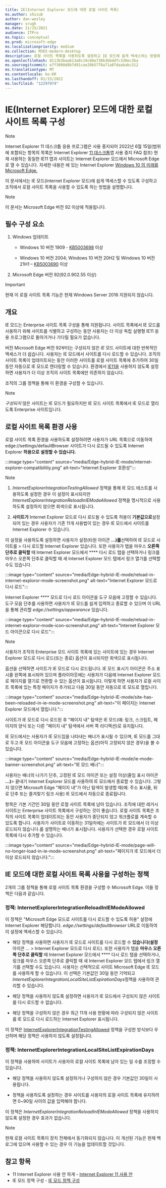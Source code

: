 ```yaml
---
title: IE(Internet Explorer 모드에 대한 로컬 사이트 목록)
ms.author: shisub
author: dan-wesley
manager: srugh
ms.date: 11/15/2021
audience: ITPro
ms.topic: conceptual
ms.prod: microsoft-edge
ms.localizationpriority: medium
ms.collection: M365-modern-desktop
description: 로컬 사이트 목록을 사용하도록 설정하고 IE 모드에 쉽게 액세스하는 방법에 대해 자세히 알아보기
ms.openlocfilehash: 8113b3baa613a0c19c80a738b3bbddfc330ec3ba
ms.sourcegitcommit: e7f3098d8b7d91cae20b5778a71a87daababc312
ms.translationtype: MT
ms.contentlocale: ko-KR
ms.lasthandoff: 01/15/2022
ms.locfileid: "12297974"
---
```

# <a name="configure-local-site-list-for-internet-explorer-ie-mode"></a>IE(Internet Explorer) 모드에 대한 로컬 사이트 목록 구성

>[!Note]
> Internet Explorer 11 데스크톱 응용 프로그램은 사용 중지되어 2022년 6월 15일(범위에 포함되는 항목의 목록은 Internet Explorer [11 데스크톱](https://techcommunity.microsoft.com/t5/windows-it-pro-blog/internet-explorer-11-desktop-app-retirement-faq/ba-p/2366549)앱 사용 중지 FAQ 참조) 현재 사용하는 동일한 IE11 앱과 사이트는 Internet Explorer 모드에서 Microsoft Edge로 열 수 있습니다. 자세한 내용은 에 있는 Internet Explorer [Windows 10 의 미래를 Microsoft Edge.](https://blogs.windows.com/windowsexperience/2021/05/19/the-future-of-internet-explorer-on-windows-10-is-in-microsoft-edge/)

이 문서에서는 IE 모드(Internet Explorer 모드)에 쉽게 액세스할 수 있도록 구성하고 조직에서 로컬 사이트 목록을 사용할 수 있도록 하는 방법을 설명합니다.

> [!NOTE]
> 이 문서는 Microsoft Edge 버전 92 이상에 적용됩니다.

## <a name="prerequisites"></a>필수 구성 요소

1. Windows 업데이트

   - Windows 10 버전 1909 - [KB5003698](https://support.microsoft.com/topic/june-15-2021-kb5003698-os-build-18363-1645-preview-1ecf117e-1f89-40f9-a0a5-ed5766737620) 이상  

   - Windows 10 버전 2004; Windows 10 버전 20H2 및 Windows 10 버전 21H1 – [KB5003690](https://support.microsoft.com/topic/june-21-2021-kb5003690-os-builds-19041-1081-19042-1081-and-19043-1081-preview-11a7581f-2a01-47d5-ba12-431709ee2248) 이상

2. Microsoft Edge 버전 92(92.0.902.55 이상)

> [!IMPORTANT]
> 현재 이 로컬 사이트 목록 기능은 현재 Windows Server 2016 지원되지 않습니다.

## <a name="overview"></a>개요

IE 모드는 Enterprise 사이트 목록 구성을 통해 지원됩니다. 사이트 목록에서 IE 모드를 사용하기 위해 사이트를 식별하고 구성하는 동안 사용자는 더 이상 독립 실행형 IE11 응용 프로그램으로 돌아가거나 기다릴 필요가 없습니다.

버전 Microsoft Edge 버전 92부터는 구성되지 않은 *IE* 모드 사이트에 대한 반복적인 액세스가 더 쉽습니다. 사용자는 IE 모드에서 사이트를 다시 로드할 수 있습니다. 조직의 사이트 목록이 업데이트되는 동안 이러한 사이트를 로컬 사이트 목록에 추가하여 30일 동안 자동으로 IE 모드로 렌더링할 수 있습니다. 환경에서 [IE11을](/deployedge/edge-ie-disable-ie11) 사용하지 않도록 설정하면 사용자가 더 이상 조직의 사이트 목록에만 의존하지 않습니다.

조직의 그룹 정책을 통해 이 환경을 구성할 수 있습니다.

> [!NOTE]
> *구성되지* 않은 사이트는 IE 모드가 필요하지만 IE 모드 사이트 목록에서 IE 모드로 열리도록 Enterprise 사이트입니다.

## <a name="enable-the-local-site-list-experience"></a>로컬 사이트 목록 환경 사용

로컬 사이트 목록 환경을 사용하도록 설정하려면 사용자가 *URL* 목록으로 이동하여 edge://settings/defaultBrowser 사이트가 다시 로드될 수 있도록 Internet Explorer **허용으로** **설정할 수 있습니다.**

:::image type="content" source="media/Edge-hybrid-IE-mode/internet-explorer-compatibilitiy.png" alt-text="Internet Explorer 호환성":::

>[!Note]  
>
>1. *InternetExplorerIntegrationTestingAllowed* 정책을 통해 IE 모드 테스트를 사용하도록 설정한 경우 이 설정이 표시되지만 *InternetExplorerIntegrationReloadInIEModeAllowed* 정책을 명시적으로 사용하도록 설정하지 않으면 회색으로 표시됩니다.
>
>2. **사이트가** Internet Explorer 모드로 다시 로드될 수 있도록 허용이 **기본값으로**설정되어 있는 경우 사용자가 기존 11개 사용법이 있는 경우 IE 모드에서 사이트를 Internet Explorer 수 있습니다.  

이 설정을 사용하도록 설정하면 사용자가 설정(타원 아이콘 **...)를**선택하여 IE 모드로 사이트를 > 다시 로드할 Internet Explorer 있습니다. 또한 사용자가 탭을 마우스 **오른쪽 단추로 클릭할** 때 Internet Explorer 모드에서 **** 다시 로드 탭을 선택하거나 링크를 마우스 오른쪽 단추로 클릭할 때 새 Internet Explorer 모드 탭에서 링크 열기를 선택할 수도 있습니다.

:::image type="content" source="media/Edge-hybrid-IE-mode/reload-in-internet-exploror-mode-screenshot.png" alt-text="Internet Explorer 모드로 다시 로드":::

Internet Explorer **** 모드로 다시 로드 아이콘을 도구 모음에 고정할 수 있습니다. 도구 모음 단추를 사용하면 사용자가 IE 모드를 쉽게 입력하고 종료할 수 있으며 이 URL을 통해 관리할 *edge://settings/appearance* 있습니다.

:::image type="content" source="media/Edge-hybrid-IE-mode/reload-in-internet-exploror-mode-icon-screenshot.png" alt-text="Internet Explorer 모드 아이콘으로 다시 로드":::

>[!Note]
>사용자가 조직의 Enterprise 모드 사이트 목록에 있는 사이트에 있는 경우 Internet Explorer 모드로 다시 로드(또는 종료) 옵션이 표시되지만 회색으로 표시됩니다.

옵션을 선택하면 사이트가 IE 모드로 다시 로드됩니다. IE 모드 표시기 아이콘은 주소 표시줄 왼쪽에 표시되어 있으며 플라이아웃에는 사용자가 다음에 Internet Explorer 모드로 페이지를 열기로 전환할 수 있는 옵션이 표시됩니다. 이렇게 하면 사용자가 로컬 사이트 목록에 있는 특정 페이지가 추가되고 다음 30일 동안 자동으로 IE 모드로 열립니다.

:::image type="content" source="media/Edge-hybrid-IE-mode/site-has-been-reloaded-in-ie-mode-screenshot.png" alt-text="이 페이지는 Internet Explorer 모드에서 열립니다.":::

사이트가 IE 모드로 다시 로드된 후 "페이지 내" 탐색은 IE 모드(예: 링크, 스크립트, 페이지의 양식 또는 다른 "페이지 내" 탐색에서 서버 쪽 리디렉션)로 유지됩니다.  

IE 모드에서는 사용자가 IE 모드임을 나타내는 배너가 표시될 수 있으며, IE 모드를 그대로 두고 IE 모드 아이콘을 도구 모음에 고정하는 옵션(아직 고정되지 않은 경우)을 볼 수 있습니다.

:::image type="content" source="media/Edge-hybrid-IE-mode/ie-mode-banner-screenshot.png" alt-text="IE 모드 배너":::

사용자는 배너의 나가기 단추, 고정된 IE 모드 아이콘 또는 설정 이상(줄임 표시 아이콘 **...)**> 끝내기 Internet Explorer 모드를 사용하여 IE 모드에서 종료할 수 있습니다. 그렇지 않으면 Microsoft Edge "페이지 내"가 아닌 탐색이 발생할 때(예: 주소 표시줄, 뒤로 단추 또는 즐겨찾기 링크 사용) IE 모드에서 자동으로 종료됩니다.

항목은 기본 기간인 30일 동안 로컬 사이트 목록에 남아 있습니다. 조직에 대한 레거시 사이트는 Enterprise 사이트 목록에서 구성하는 것이 좋습니다. 로컬 사이트 목록은 조직의 사이트 목록이 업데이트되는 동안 사용자가 중단되지 않고 워크플로를 계속할 수 있도록 합니다. 사용자가 사이트로 이동하는 31일차에는 사이트가 IE 모드에서 더 이상 로드되지 않습니다.를 설명하는 배너가 표시됩니다. 사용자가 선택한 경우 로컬 사이트 목록에 다시 추가할 수 있습니다.

:::image type="content" source="media/Edge-hybrid-IE-mode/page-will-no-longer-load-in-ie-mode-screenshot.png" alt-text="페이지가 IE 모드에서 더 이상 로드되지 않습니다.":::

## <a name="policies-to-configure-the-use-of-local-site-lists-for-ie-mode"></a>IE 모드에 대한 로컬 사이트 목록 사용을 구성하는 정책

2개의 그룹 정책을 통해 로컬 사이트 목록 환경을 구성할 수 Microsoft Edge. 이들 정책은 다음과 같습니다.

### <a name="policy-internetexplorerintegrationreloadiniemodeallowed"></a>정책: InternetExplorerIntegrationReloadInIEModeAllowed

이 정책은 "Microsoft Edge 모드로 사이트를 다시 로드할 수 있도록 허용" 설정에 Internet Explorer 해당합니다. *edge://settings/defaultbrowser* URL로 이동하여 이 설정에 액세스할 수 있습니다.

- 해당 정책을 사용하면 사용자가 IE 모드로 사이트를 다시 로드할 수 **있습니다(설정**아이콘 ... > Internet Explorer 모드로 다시 로드). 또한 사용자가 탭을 **마우스 오른쪽 단추로 클릭할** 때 Internet Explorer 모드에서 **** 다시 로드 탭을 선택하거나, 링크를 마우스 오른쪽 단추로 클릭할 때 새 Internet Explorer 모드 탭에서 링크 열기를 선택할 수도 있습니다.
사용자는 선택적으로 사이트 Microsoft Edge IE 모드를 사용하게 할 수 있습니다. 이 선택은 기본값인 30일 동안 기억되고 *InternetExplorerIntegrationLocalSiteListExpirationDays*정책을 사용하여 관리할 수 있습니다.

- 해당 정책을 사용하지 않도록 설정하면 사용자가 IE 모드에서 구성되지 않은 사이트를 다시 로드할 수 없습니다.

- 해당 정책을 구성하지 않은 경우 최근 11개 사용 현황에 따라 구성되지 않은 사이트를 IE 모드로 다시 로드하는 Internet Explorer 표시됩니다.

이 정책은 [InternetExplorerIntegrationTestingAllowed](/deployedge/microsoft-edge-policies#internetexplorerintegrationtestingallowed) 정책을 구성한 방식보다 우선하며 해당 정책은 사용하지 않도록 설정됩니다.

### <a name="policy-internetexplorerintegrationlocalsitelistexpirationdays"></a>정책: InternetExplorerIntegrationLocalSiteListExpirationDays

이 정책을 사용하여 사이트가 사용자의 로컬 사이트 목록에 남아 있는 일 수를 조정할 수 있습니다.  

- 해당 정책을 사용하지 않도록 설정하거나 구성하지 않은 경우 기본값인 30일이 사용됩니다.

- 정책을 사용하도록 설정하는 경우 사이트를 사용자의 로컬 사이트 목록에 유지하려면 0~90일 사이의 값을 입력해야 합니다.

이 정책은 *InternetExplorerIntegrationReloadInIEModeAllowed* 정책을 사용하지 않도록 설정한 경우 효과가 없습니다.

> [!NOTE]
> 현재 로컬 사이트 목록이 장치 전체에서 동기화되지 않습니다. 이 개선된 기능은 현재 백로그에 있으며 사용할 수 있는 경우 이 기능을 업데이트할 것입니다.

## <a name="see-also"></a>참고 항목

- 11 Internet Explorer 사용 안 하게 - [Internet Explorer 11 사용 안](/deployedge/edge-ie-disable-ie11)
- IE 모드 정책 구성 - [IE 모드 정책 구성](/deployedge/edge-ie-mode-policies)
